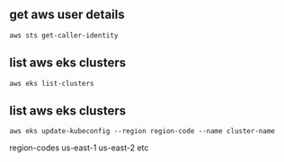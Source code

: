## get aws user details
```
aws sts get-caller-identity
```

## list aws eks clusters
```
aws eks list-clusters
```

## list aws eks clusters
```
aws eks update-kubeconfig --region region-code --name cluster-name
```
region-codes 
us-east-1
us-east-2
etc
